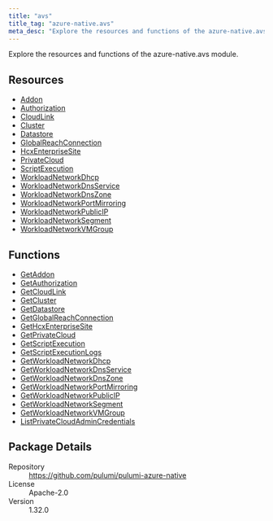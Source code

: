 ```yaml
---
title: "avs"
title_tag: "azure-native.avs"
meta_desc: "Explore the resources and functions of the azure-native.avs module."
---
```


<!-- WARNING: this file was generated by Pulumi Docs Generator. -->
<!-- Do not edit by hand unless you're certain you know what you are doing! -->

Explore the resources and functions of the azure-native.avs module.

<h2 id="resources">Resources</h2>
<ul class="api">
    <li><a href="addon" title="Addon"><span class="symbol resource"></span>Addon</a></li>
    <li><a href="authorization" title="Authorization"><span class="symbol resource"></span>Authorization</a></li>
    <li><a href="cloudlink" title="CloudLink"><span class="symbol resource"></span>CloudLink</a></li>
    <li><a href="cluster" title="Cluster"><span class="symbol resource"></span>Cluster</a></li>
    <li><a href="datastore" title="Datastore"><span class="symbol resource"></span>Datastore</a></li>
    <li><a href="globalreachconnection" title="GlobalReachConnection"><span class="symbol resource"></span>GlobalReachConnection</a></li>
    <li><a href="hcxenterprisesite" title="HcxEnterpriseSite"><span class="symbol resource"></span>HcxEnterpriseSite</a></li>
    <li><a href="privatecloud" title="PrivateCloud"><span class="symbol resource"></span>PrivateCloud</a></li>
    <li><a href="scriptexecution" title="ScriptExecution"><span class="symbol resource"></span>ScriptExecution</a></li>
    <li><a href="workloadnetworkdhcp" title="WorkloadNetworkDhcp"><span class="symbol resource"></span>WorkloadNetworkDhcp</a></li>
    <li><a href="workloadnetworkdnsservice" title="WorkloadNetworkDnsService"><span class="symbol resource"></span>WorkloadNetworkDnsService</a></li>
    <li><a href="workloadnetworkdnszone" title="WorkloadNetworkDnsZone"><span class="symbol resource"></span>WorkloadNetworkDnsZone</a></li>
    <li><a href="workloadnetworkportmirroring" title="WorkloadNetworkPortMirroring"><span class="symbol resource"></span>WorkloadNetworkPortMirroring</a></li>
    <li><a href="workloadnetworkpublicip" title="WorkloadNetworkPublicIP"><span class="symbol resource"></span>WorkloadNetworkPublicIP</a></li>
    <li><a href="workloadnetworksegment" title="WorkloadNetworkSegment"><span class="symbol resource"></span>WorkloadNetworkSegment</a></li>
    <li><a href="workloadnetworkvmgroup" title="WorkloadNetworkVMGroup"><span class="symbol resource"></span>WorkloadNetworkVMGroup</a></li>
</ul>

<h2 id="functions">Functions</h2>
<ul class="api">
    <li><a href="getaddon" title="GetAddon"><span class="symbol function"></span>GetAddon</a></li>
    <li><a href="getauthorization" title="GetAuthorization"><span class="symbol function"></span>GetAuthorization</a></li>
    <li><a href="getcloudlink" title="GetCloudLink"><span class="symbol function"></span>GetCloudLink</a></li>
    <li><a href="getcluster" title="GetCluster"><span class="symbol function"></span>GetCluster</a></li>
    <li><a href="getdatastore" title="GetDatastore"><span class="symbol function"></span>GetDatastore</a></li>
    <li><a href="getglobalreachconnection" title="GetGlobalReachConnection"><span class="symbol function"></span>GetGlobalReachConnection</a></li>
    <li><a href="gethcxenterprisesite" title="GetHcxEnterpriseSite"><span class="symbol function"></span>GetHcxEnterpriseSite</a></li>
    <li><a href="getprivatecloud" title="GetPrivateCloud"><span class="symbol function"></span>GetPrivateCloud</a></li>
    <li><a href="getscriptexecution" title="GetScriptExecution"><span class="symbol function"></span>GetScriptExecution</a></li>
    <li><a href="getscriptexecutionlogs" title="GetScriptExecutionLogs"><span class="symbol function"></span>GetScriptExecutionLogs</a></li>
    <li><a href="getworkloadnetworkdhcp" title="GetWorkloadNetworkDhcp"><span class="symbol function"></span>GetWorkloadNetworkDhcp</a></li>
    <li><a href="getworkloadnetworkdnsservice" title="GetWorkloadNetworkDnsService"><span class="symbol function"></span>GetWorkloadNetworkDnsService</a></li>
    <li><a href="getworkloadnetworkdnszone" title="GetWorkloadNetworkDnsZone"><span class="symbol function"></span>GetWorkloadNetworkDnsZone</a></li>
    <li><a href="getworkloadnetworkportmirroring" title="GetWorkloadNetworkPortMirroring"><span class="symbol function"></span>GetWorkloadNetworkPortMirroring</a></li>
    <li><a href="getworkloadnetworkpublicip" title="GetWorkloadNetworkPublicIP"><span class="symbol function"></span>GetWorkloadNetworkPublicIP</a></li>
    <li><a href="getworkloadnetworksegment" title="GetWorkloadNetworkSegment"><span class="symbol function"></span>GetWorkloadNetworkSegment</a></li>
    <li><a href="getworkloadnetworkvmgroup" title="GetWorkloadNetworkVMGroup"><span class="symbol function"></span>GetWorkloadNetworkVMGroup</a></li>
    <li><a href="listprivatecloudadmincredentials" title="ListPrivateCloudAdminCredentials"><span class="symbol function"></span>ListPrivateCloudAdminCredentials</a></li>
</ul>

<h2 id="package-details">Package Details</h2>
<dl class="package-details">
	<dt>Repository</dt>
	<dd><a href="https://github.com/pulumi/pulumi-azure-native">https://github.com/pulumi/pulumi-azure-native</a></dd>
	<dt>License</dt>
	<dd>Apache-2.0</dd>
	<dt>Version</dt>
	<dd>1.32.0</dd>
</dl>


